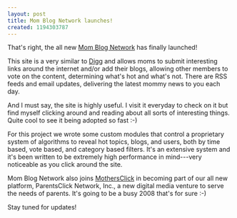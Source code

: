 ```yaml
--- 
layout: post
title: Mom Blog Network launches!
created: 1194303787
---
```


That's right, the all new <a href="http://www.momblognetwork.com/">Mom Blog Network</a> has finally launched!

This site is a very similar to <a href="http://www.digg.com">Digg</a> and allows moms to submit interesting links around the internet and/or add their blogs, allowing other members to vote on the content, determining what's hot and what's not. There are RSS feeds and email updates, delivering the latest mommy news to you each day.

And I must say, the site is highly useful. I visit it everyday to check on it but find myself clicking around and reading about all sorts of interesting things. Quite cool to see it being adopted so fast :-)

For this project we wrote some custom modules that control a proprietary system of algorithms to reveal hot topics, blogs, and users, both by time based, vote based, and category based filters. It's an extensive system and it's been written to be extremely high performance in mind---very noticeable as you click around the site.

Mom Blog Network also joins <a href="http://www.mothersclick.com">MothersClick</a> in becoming part of our all new platform, ParentsClick Network, Inc., a new digital media venture to serve the needs of parents. It's going to be a busy 2008 that's for sure :-)

Stay tuned for updates!

